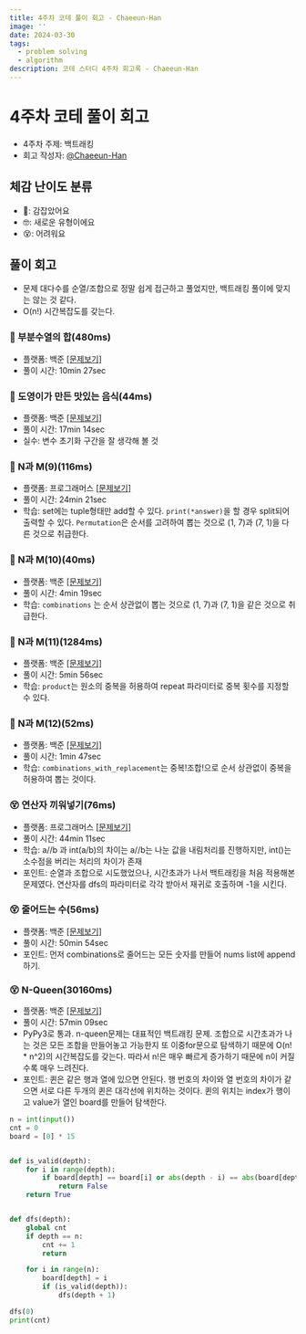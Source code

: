 ```yaml
---
title: 4주차 코테 풀이 회고 - Chaeeun-Han
image: ''
date: 2024-03-30
tags:
  - problem solving
  - algorithm
description: 코테 스터디 4주차 회고록 - Chaeeun-Han
---
```

# 4주차 코테 풀이 회고
- 4주차 주제: 백트래킹
- 회고 작성자: [@Chaeeun-Han](https://github.com/chaeeun-Han)

## 체감 난이도 분류
- 🥳: 감잡았어요
- 🤓: 새로운 유형이에요
- 😵: 어려워요

## 풀이 회고
- 문제 대다수를 순열/조합으로 정말 쉽게 접근하고 풀었지만, 백트래킹 풀이에 맞지는 않는 것 같다.
- O(n!) 시간복잡도를 갖는다.

### 🥳 부분수열의 합(480ms)
- 플랫폼: 백준 [[문제보기]](https://www.acmicpc.net/problem/1182)
- 풀이 시간: 10min 27sec

### 🥳 도영이가 만든 맛있는 음식(44ms)
- 플랫폼: 백준 [[문제보기]](https://www.acmicpc.net/problem/2961)
- 풀이 시간: 17min 14sec
- 실수: 변수 초기화 구간을 잘 생각해 볼 것

### 🥳 N과 M(9)(116ms)
- 플랫폼: 프로그래머스 [[문제보기]](https://www.acmicpc.net/problem/15663)
- 풀이 시간: 24min 21sec
- 학습: set에는 tuple형태만 add할 수 있다. `print(*answer)`을 할 경우 split되어 출력할 수 있다. `Permutation`은 순서를 고려하여 뽑는 것으로 (1, 7)과 (7, 1)을 다른 것으로 취급한다.

### 🥳 N과 M(10)(40ms)
- 플랫폼: 백준 [[문제보기]](https://www.acmicpc.net/problem/15664)
- 풀이 시간: 4min 19sec
- 학습: `combinations` 는 순서 상관없이 뽑는 것으로 (1, 7)과 (7, 1)을 같은 것으로 취급한다.

### 🥳 N과 M(11)(1284ms)
- 플랫폼: 백준 [[문제보기]](https://www.acmicpc.net/problem/15665)
- 풀이 시간: 5min 56sec
- 학습: `product`는 원소의 중복을 허용하여 repeat 파라미터로 중복 횟수를 지정할 수 있다.

### 🥳 N과 M(12)(52ms)
- 플랫폼: 백준 [[문제보기]](https://www.acmicpc.net/problem/15666)
- 풀이 시간: 1min 47sec
- 학습: `combinations_with_replacement`는 중복!조합!으로 순서 상관없이 중복을 허용하여 뽑는 것이다. 

### 😵 연산자 끼워넣기(76ms)
- 플랫폼: 프로그래머스 [[문제보기]](https://www.acmicpc.net/problem/14888)
- 풀이 시간: 44min 11sec
- 학습: a//b 과 int(a/b)의 차이는 a//b는 나눈 값을 내림처리를 진행하지만, int()는 소수점을 버리는 처리의 차이가 존재
- 포인트: 순열과 조합으로 시도했었으나, 시간초과가 나서 백트래킹을 처음 적용해본 문제였다. 연산자를 dfs의 파라미터로 각각 받아서 재귀로 호출하며 -1을 시킨다.

### 😵 줄어드는 수(56ms)
- 플랫폼: 백준 [[문제보기]](https://www.acmicpc.net/problem/1174)
- 풀이 시간: 50min 54sec
- 포인트: 먼저 combinations로 줄어드는 모든 숫자를 만들어 nums list에 append하기.

### 😵 N-Queen(30160ms)
- 플랫폼: 백준 [[문제보기]](https://www.acmicpc.net/problem/9663)
- 풀이 시간: 57min 09sec
- PyPy3로 통과. n-queen문제는 대표적인 백트래킹 문제. 조합으로 시간초과가 나는 것은 모든 조합을 만들어놓고 가능한지 또 이중for문으로 탐색하기 때문에 O(n! * n^2)의 시간복잡도를 갖는다. 따라서 n!은 매우 빠르게 증가하기 때문에 n이 커질 수록 매우 느려진다.
- 포인트: 퀸은 같은 행과 열에 있으면 안된다. 행 번호의 차이와 열 번호의 차이가 같으면 서로 다른 두개의 퀸은 대각선에 위치하는 것이다. 퀸의 위치는 index가 행이고 value가 열인 board를 만들어 탐색한다.

``` python
n = int(input())
cnt = 0
board = [0] * 15


def is_valid(depth):
    for i in range(depth):
        if board[depth] == board[i] or abs(depth - i) == abs(board[depth] - board[i]):
            return False
    return True


def dfs(depth):
    global cnt
    if depth == n:
        cnt += 1
        return

    for i in range(n):
        board[depth] = i
        if (is_valid(depth)):
            dfs(depth + 1)

dfs(0)
print(cnt)
```